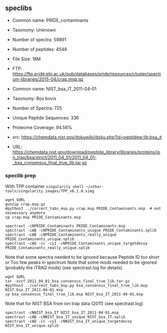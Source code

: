 ## speclibs 
- Common name: PRIDE_contaminants
- Taxonomy: Unknown
- Number of spectra: 59891
- Number of peptides: 4548
- File Size: 18M
- FTP: https://ftp.pride.ebi.ac.uk/pub/databases/pride/resources/cluster/spectrum-libraries/2015-04/crap.msp.gz

- Common name: NIST_bsa_IT_2011-04-01
- Taxonomy: Bos bovis
-  Number of Spectra: 725
- Unique Peptide Sequences: 336
- Proteome Coverage: 94.56%
- src: https://chemdata.nist.gov/dokuwiki/doku.php?id=peptidew:lib:bsa_it
- URL: https://chemdata.nist.gov/download/peptide_library/libraries/proteins/ion_trap/bsa/strict/2011_04_01/2011_04_01-_bsa_consensus_final_true_lib.tar.gz

### speclib prep
With TPP container `singularity shell ~/other-tools/singularity_images/TPP_v6.1.0.simg`

```
wget $URL
gunzip crap.msp.gz 
#python3 ../correct_tabs_msp.py crap.msp PRIDE_Contaminants.msp  # not neceessary anymore
cp crap.msp PRIDE_Contaminants.msp
```

```
spectrast -cNPRIDE_Contaminants PRIDE_Contaminants.msp
spectrast -cAB -cNPRIDE_Contaminants_unique PRIDE_Contaminants.splib
spectrast -cAB -cNPRIDE_Contaminants_really_unique PRIDE_Contaminants_unique.splib
spectrast -cAD -cc -cy1 -cNPRIDE_Contaminants_unique_targetdecoy PRIDE_Contaminants_really_unique.splib

```
Note that some spectra needed to be ignored because Peptide ID too short or Too few peaks in spectrum
Note that some mods needed to be ignored (probably the iTRAQ mods)
(see spectrast.log for details)

```
wget $URL
tar -xvzf 2011_04_01_bsa_consensus_final_true_lib.tar.gz
#python3 ../correct_tabs_msp.py bsa_consensus_final_true_lib.msp NIST_bsa_IT_2011-04-01.msp
cp bsa_consensus_final_true_lib.msp NIST_bsa_IT_2011-04-01.msp
```
Note that for NIST BSA from ion trap data (2011) (see spectrast.log)

```
spectrast -cNNIST_bsa_IT NIST_bsa_IT_2011-04-01.msp
spectrast -cAB -cNNIST_bsa_IT_unique NIST_bsa_IT.splib
spectrast -cAD -cc -cy1 -cNNIST_bsa_IT_unique_targetdecoy NIST_bsa_IT_unique.splib
```


